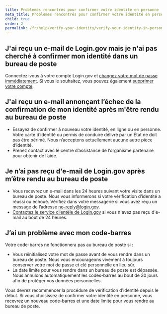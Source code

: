 ```yaml
---
title: Problèmes rencontrés pour confirmer votre identité en personne
meta_title: Problèmes rencontrés pour confirmer votre identité en personne
child: true
order: 2
permalink: /fr/help/verify-your-identity/verify-your-identity-in-person/issues-with-verifying-your-identity-in-person/
---
```

## J'ai reçu un e-mail de Login.gov mais je n'ai pas cherché à confirmer mon identité dans un bureau de poste

Connectez-vous à votre compte Login.gov et [changez votre mot de passe immédiatement](/fr/help/manage-your-account/change-your-password/). Si vous le souhaitez, vous pouvez également [supprimer votre compte](/fr/help/manage-your-account/delete-your-account/). 


## J'ai reçu un e-mail annonçant l’échec de la confirmation de mon identité après m'être rendu au bureau de poste

  * Essayez de confirmer à nouveau votre identité, en ligne ou en personne. Votre carte d’identité ou permis de conduire délivré par un État ne doit pas être périmé. Nous n’acceptons actuellement aucune autre pièce d’identité.
  * Prenez contact avec le centre d’assistance de l’organisme partenaire pour obtenir de l’aide.

## Je n’ai pas reçu d'e-mail de Login.gov après m’être rendu au bureau de poste

  * Vous recevrez un e-mail dans les 24 heures suivant votre visite dans un bureau de poste. Nous vous informerons si votre vérification d’identité a réussi ou échoué. Vérifiez dans votre messagerie si vous avez reçu un message de l’adresse no-reply@login.gov. 
  * [Contactez le service clientèle de Login.gov](/fr/contact/) si vous n'avez pas reçu d'e-mail au bout de 24 heures.

## J’ai un problème avec mon code-barres

Votre code-barres ne fonctionnera pas au bureau de poste si :
  * Vous réinitialisez votre mot de passe avant de vous rendre dans un bureau de poste. Nous vous encourageons vivement à toujours conserver votre mot de passe et clé personnelle en lieu sûr.
  *  La date limite pour vous rendre dans un bureau de poste est dépassée. Nous annulons automatiquement les codes-barres au bout de 30 jours afin de protéger vos données personnelles.

Vous devrez recommencer la procédure de vérification d'identité depuis le début. Si vous choisissez de confirmer votre identité en personne, vous recevrez un nouveau code-barres et une date limite pour vous rendre au bureau de poste.
